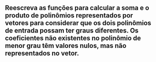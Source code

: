 ## Reescreva as funções para calcular a soma e o produto de polinômios representados por vetores para considerar que os dois polinômios de entrada possam ter graus diferentes. Os coeficientes não existentes no polinômio de menor grau têm valores nulos, mas não representados no vetor.
